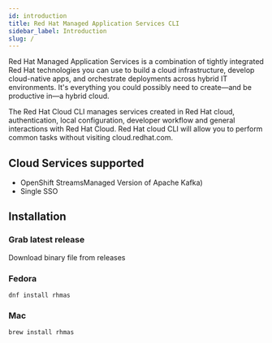 ```yaml
---
id: introduction
title: Red Hat Managed Application Services CLI
sidebar_label: Introduction
slug: /
---
```



Red Hat Managed Application Services is a combination of tightly integrated Red Hat technologies you can use to build a cloud infrastructure,
develop cloud-native apps, and orchestrate deployments across hybrid IT environments. 
It's everything you could possibly need to create—and be productive in—a hybrid cloud.

The Red Hat Cloud CLI manages services created in Red Hat cloud, authentication, local configuration, developer workflow and general interactions with Red Hat Cloud. Red Hat cloud CLI will allow you to perform common tasks without visiting cloud.redhat.com.

## Cloud Services supported

- OpenShift StreamsManaged Version of Apache Kafka)
- Single SSO

## Installation

### Grab latest release

Download binary file from releases

### Fedora

```
dnf install rhmas
```

### Mac

```
brew install rhmas
```
